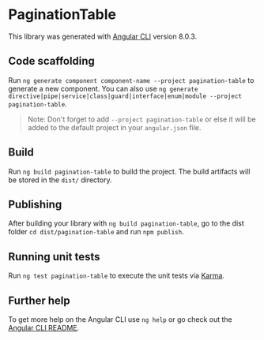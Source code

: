 # PaginationTable

This library was generated with [Angular CLI](https://github.com/angular/angular-cli) version 8.0.3.

## Code scaffolding

Run `ng generate component component-name --project pagination-table` to generate a new component. You can also use `ng generate directive|pipe|service|class|guard|interface|enum|module --project pagination-table`.
> Note: Don't forget to add `--project pagination-table` or else it will be added to the default project in your `angular.json` file. 

## Build

Run `ng build pagination-table` to build the project. The build artifacts will be stored in the `dist/` directory.

## Publishing

After building your library with `ng build pagination-table`, go to the dist folder `cd dist/pagination-table` and run `npm publish`.

## Running unit tests

Run `ng test pagination-table` to execute the unit tests via [Karma](https://karma-runner.github.io).

## Further help

To get more help on the Angular CLI use `ng help` or go check out the [Angular CLI README](https://github.com/angular/angular-cli/blob/master/README.md).

